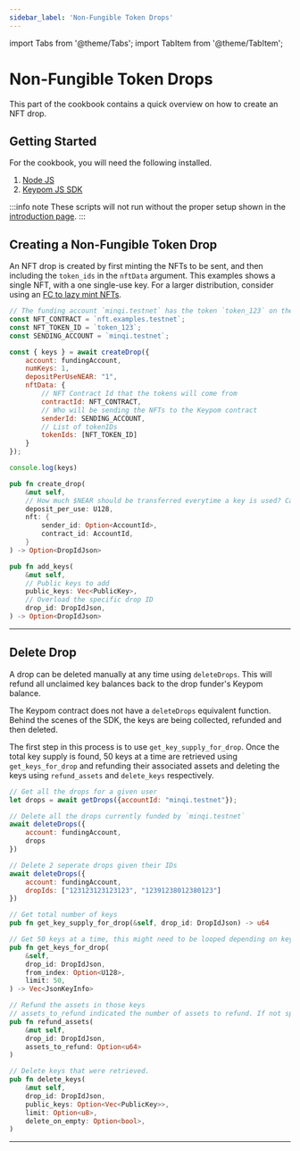 ```yaml
---
sidebar_label: 'Non-Fungible Token Drops'
---
```

import Tabs from '@theme/Tabs';
import TabItem from '@theme/TabItem';

# Non-Fungible Token Drops
This part of the cookbook contains a quick overview on how to create an NFT drop.
## Getting Started
For the cookbook, you will need the following installed. 
1. [Node JS](https://docs.npmjs.com/downloading-and-installing-node-js-and-npm)  
2. [Keypom JS SDK](https://github.com/keypom/keypom-js#getting-started)


:::info note
These scripts will not run without the proper setup shown in the [introduction page](../welcome.md#connection-to-near-and-initializing-the-sdk).
:::

## Creating a Non-Fungible Token Drop
An NFT drop is created by first minting the NFTs to be sent, and then including the `token_ids` in the `nftData` argument. This examples shows a single NFT, with a one single-use key. For a larger distribution, consider using an [FC to lazy mint NFTs](fc.md#attaching-nfts-to-your-fc-drop).

<Tabs>
<TabItem value="SDK" label="🔑 Keypom SDK">

```js
// The funding account `minqi.testnet` has the token `token_123` on the contract `nft.examples.testnet`
const NFT_CONTRACT = `nft.examples.testnet`;
const NFT_TOKEN_ID = `token_123`;
const SENDING_ACCOUNT = `minqi.testnet`;

const { keys } = await createDrop({
    account: fundingAccount,
    numKeys: 1,
    depositPerUseNEAR: "1",
    nftData: {
        // NFT Contract Id that the tokens will come from
        contractId: NFT_CONTRACT,
        // Who will be sending the NFTs to the Keypom contract
        senderId: SENDING_ACCOUNT,
        // List of tokenIDs
        tokenIds: [NFT_TOKEN_ID]
    }
});

console.log(keys)
```

</TabItem>
<TabItem value="CONTRACT" label="🦀 Rust Function Prototypes">

```rust
pub fn create_drop(
    &mut self,
    // How much $NEAR should be transferred everytime a key is used? Can be 0.
    deposit_per_use: U128,
    nft: {
        sender_id: Option<AccountId>,
        contract_id: AccountId,
    }
) -> Option<DropIdJson>

pub fn add_keys(
    &mut self,
    // Public keys to add
    public_keys: Vec<PublicKey>,
    // Overload the specific drop ID
    drop_id: DropIdJson,
) -> Option<DropIdJson> 

```

</TabItem>

</Tabs>

___

## Delete Drop
A drop can be deleted manually at any time using `deleteDrops`. This will refund all unclaimed key balances back to the drop funder's Keypom balance. 

The Keypom contract does not have a `deleteDrops` equivalent function. Behind the scenes of the SDK, the keys are being collected, refunded and then deleted. 

The first step in this process is to use `get_key_supply_for_drop`. Once the total key supply is found, 50 keys at a time are retrieved using `get_keys_for_drop` and refunding their associated assets and deleting the keys using `refund_assets` and `delete_keys` respectively. 

<Tabs>
<TabItem value="SDK" label="🔑 Keypom SDK">

```js
// Get all the drops for a given user
let drops = await getDrops({accountId: "minqi.testnet"});

// Delete all the drops currently funded by `minqi.testnet`
await deleteDrops({
    account: fundingAccount,
    drops
})

// Delete 2 seperate drops given their IDs
await deleteDrops({
    account: fundingAccount,
    dropIds: ["123123123123123", "12391238012380123"]
})
```

</TabItem>
<TabItem value="CONTRACT" label="🦀 Rust Function Prototypes">

```rust
// Get total number of keys
pub fn get_key_supply_for_drop(&self, drop_id: DropIdJson) -> u64

// Get 50 keys at a time, this might need to be looped depending on key supply
pub fn get_keys_for_drop(
    &self,
    drop_id: DropIdJson,
    from_index: Option<U128>,
    limit: 50,
) -> Vec<JsonKeyInfo>

// Refund the assets in those keys
// assets_to_refund indicated the number of assets to refund. If not specified, all assets will be attempted to be refunded. 
pub fn refund_assets(
    &mut self, 
    drop_id: DropIdJson, 
    assets_to_refund: Option<u64>
)

// Delete keys that were retrieved.
pub fn delete_keys(
    &mut self,
    drop_id: DropIdJson,
    public_keys: Option<Vec<PublicKey>>,
    limit: Option<u8>,
    delete_on_empty: Option<bool>,
)
```

</TabItem>

</Tabs>

___
